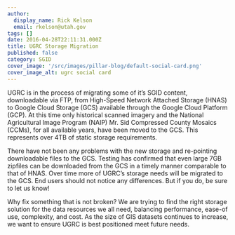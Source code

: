 ```yaml
---
author:
  display_name: Rick Kelson
  email: rkelson@utah.gov
tags: []
date: 2016-04-28T22:11:31.000Z
title: UGRC Storage Migration
published: false
category: SGID
cover_image: '/src/images/pillar-blog/default-social-card.png'
cover_image_alt: ugrc social card
---
```


UGRC is in the process of migrating some of it’s SGID content, downloadable via FTP, from High-Speed Network Attached Storage (HNAS) to Google Cloud Storage (GCS) available through the Google Cloud Platform (GCP). At this time only historical scanned imagery and the National Agricultural Image Program (NAIP) Mr. Sid Compressed County Mosaics (CCMs), for all available years, have been moved to the GCS. This represents over 4TB of static storage requirements.

There have not been any problems with the new storage and re-pointing downloadable files to the GCS. Testing has confirmed that even large 7GB zipfiles can be downloaded from the GCS in a timely manner comparable to that of HNAS. Over time more of UGRC’s storage needs will be migrated to the GCS. End users should not notice any differences. But if you do, be sure to let us know!

Why fix something that is not broken? We are trying to find the right storage solution for the data resources we all need, balancing performance, ease-of use, complexity, and cost. As the size of GIS datasets continues to increase, we want to ensure UGRC is best positioned meet future needs.
